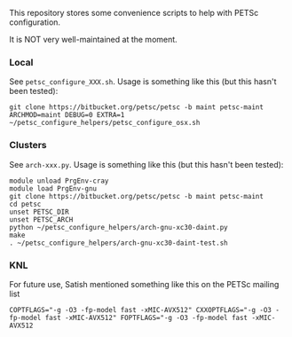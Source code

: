 This repository stores some convenience scripts to help with PETSc configuration.

It is NOT very well-maintained at the moment.

### Local ###
See `petsc_configure_XXX.sh`. Usage is something like this (but this hasn't been tested):

    git clone https://bitbucket.org/petsc/petsc -b maint petsc-maint
    ARCHMOD=maint DEBUG=0 EXTRA=1 ~/petsc_configure_helpers/petsc_configure_osx.sh

### Clusters ###
See `arch-xxx.py`. Usage is something like this (but this hasn't been tested):

    module unload PrgEnv-cray
    module load PrgEnv-gnu
    git clone https://bitbucket.org/petsc/petsc -b maint petsc-maint
    cd petsc
    unset PETSC_DIR
    unset PETSC_ARCH
    python ~/petsc_configure_helpers/arch-gnu-xc30-daint.py
    make
    . ~/petsc_configure_helpers/arch-gnu-xc30-daint-test.sh

### KNL
For future use, Satish mentioned something like this on the PETSc mailing list

    COPTFLAGS="-g -O3 -fp-model fast -xMIC-AVX512" CXXOPTFLAGS="-g -O3 -fp-model fast -xMIC-AVX512" FOPTFLAGS="-g -O3 -fp-model fast -xMIC-AVX512

